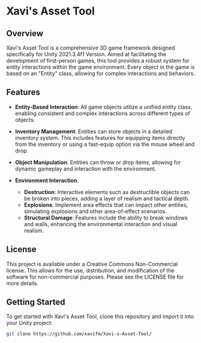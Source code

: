 # Xavi's Asset Tool

## Overview

Xavi's Asset Tool is a comprehensive 3D game framework designed specifically for Unity 2021.3.4f1 Version. Aimed at facilitating the development of first-person games, this tool provides a robust system for entity interactions within the game environment. Every object in the game is based on an "Entity" class, allowing for complex interactions and behaviors.

## Features

- **Entity-Based Interaction**: All game objects utilize a unified entity class, enabling consistent and complex interactions across different types of objects.
  
- **Inventory Management**: Entities can store objects in a detailed inventory system. This includes features for equipping items directly from the inventory or using a fast-equip option via the mouse wheel and drop.
  
- **Object Manipulation**: Entities can throw or drop items, allowing for dynamic gameplay and interaction with the environment.
  
- **Environment Interaction**:
  - **Destruction**: Interactive elements such as destructible objects can be broken into pieces, adding a layer of realism and tactical depth.
  - **Explosions**: Implement area effects that can impact other entities, simulating explosions and other area-of-effect scenarios.
  - **Structural Damage**: Features include the ability to break windows and walls, enhancing the environmental interaction and visual realism.

## License

This project is available under a Creative Commons Non-Commercial license. This allows for the use, distribution, and modification of the software for non-commercial purposes. Please see the LICENSE file for more details.

## Getting Started

To get started with Xavi's Asset Tool, clone this repository and import it into your Unity project:

```bash
git clone https://github.com/xavifm/Xavi-s-Asset-Tool/
